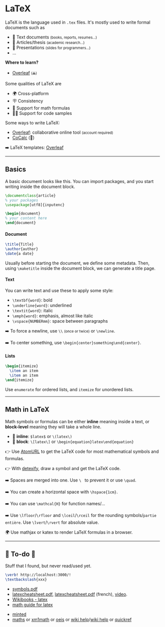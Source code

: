 # LaTeX

<div class="row row-cols-md-2"><div>

LaTeX is the language used in `.tex` files. It's mostly used to write formal documents such as

* 📝 Text documents <small>(books, reports, resumes...)</small>
* 🏫 Articles/thesis <small>(academic research...)</small>
* 🎉 Presentations <small>(slides for programmers...)</small>
* ...

**Where to learn?**

* [Overleaf](https://www.overleaf.com/learn) <small>(⛪)</small>

</div><div>

Some qualities of LaTeX are

* 🌍 Cross-platform
* 🪧 Consistency
* 🧮 Support for math formulas
* 🧑‍💻 Support for code samples

Some ways to write LaTeX:

* [Overleaf](https://www.overleaf.com/): collaborative online tool <small>(account required)</small>
* [CoCalc](https://cocalc.com/) (👻)

➡️ LaTeX templates: [Overleaf](https://www.overleaf.com/latex/templates)
</div></div>

<hr class="sep-both">

## Basics

<div class="row row-cols-md-2"><div>

A basic document looks like this. You can import packages, and you start writing inside the document block.

```tex
\documentclass{article}
% your packages
\usepackage[utf8]{inputenc}

\begin{document}
% your content here
\end{document}
```

#### Document

<div class="row row-cols-md-2"><div class="align-self-center">

```tex
\title{Title}
\author{author}
\date{a date}
```
</div><div>

Usually before starting the document, we define some metadata. Then, using `\maketitle` inside the document block, we can generate a title page.
</div></div>
</div><div>

#### Text

You can write text and use these to apply some style:

* `\textbf{word}`: bold
* `\underline{word}`: underlined
* `\textit{word}`: italic
* `\emph{word}`: emphasis, almost like italic
* `\vspace{NUMBERmm}`: space between paragraphs

➡️ To force a newline, use `\\` <small>(once or twice)</small> or `\newline`.

➡️ To center something, use `\begin{center}something\end{center}`.

#### Lists

<div class="row row-cols-md-2 mt-3"><div>

```latex
\begin{itemize}
  \item an item
  \item an item
\end{itemize}
```
</div><div class="align-self-center">

Use `enumerate` for ordered lists, and `itemize` for unordered lists.
</div></div>
</div></div>

<hr class="sep-both">

## Math in LaTeX

<div class="row row-cols-md-2"><div>

Math symbols or formulas can be either **inline** meaning inside a text, or **block-level** meaning they will take a whole line.

* 💬 **inline**: `$latex$` or `\(latex\)`
* 🧮 **block**: `\[latex\]` or `\begin{equation}latex\end{equation}`

👉 Use [AtomURL](https://atomurl.net/math/) to get the LaTeX code for most mathematical symbols and formulas.

👉 With [detexify](https://detexify.kirelabs.org/classify.html), draw a symbol and get the LaTeX code.
</div><div>

➡️ Spaces are merged into one. Use `\ ` to prevent it or use `\quad`.

➡️ You can create a horizontal space with `\hspace{1cm}`.

➡️ You can use `\mathcal{H}` for function names/...

➡️ Use `\lfloor`/`\rfloor` and `\lceil`/`\rceil` for the rounding symbols/`partie entière`. Use `\lvert`/`\rvert` for absolute value.

🌍 Use mathjax or katex to render LaTeX formulas in a browser.
</div></div>

<hr class="sep-both">

## 👻 To-do 👻

Stuff that I found, but never read/used yet.

<div class="row row-cols-md-2"><div>

```latex
\verb! http://localhost:3000/!
\textbackslash{xxx}
```

* [symbols.pdf](https://www.caam.rice.edu/~heinken/latex/symbols.pdf)
* [latexcheatsheet.pdf](https://users.dickinson.edu/~richesod/latex/latexcheatsheet.pdf),
  [latexcheatsheet.pdf](https://users.dickinson.edu/~richesod/latex/LatexFrench.pdf) (french),
  [video](https://divisbyzero.com/teaching/a-quick-guide-to-latex/).
* [Wikibooks - latex](https://en.wikibooks.org/wiki/LaTeX/Mathematics)
* [math guide for latex](http://tug.ctan.org/info/short-math-guide/short-math-guide.pdf)
</div><div>

* [minted](https://www.overleaf.com/learn/latex/Code_Highlighting_with_minted)
* [maths](https://fr.wikibooks.org/wiki/LaTeX/%C3%89crire_des_math%C3%A9matiques) or [xm1math](https://www.xm1math.net/doculatex/) or [oeis](https://oeis.org/wiki/List_of_LaTeX_mathematical_symbols) or [wiki help](https://fr.wikipedia.org/wiki/Aide:Formules_TeX)/[wiki help](https://en.wikipedia.org/wiki/Help:Displaying_a_formula#Functions,_symbols,_special_characters) or [quickref](https://math.meta.stackexchange.com/questions/5020/mathjax-basic-tutorial-and-quick-reference)
</div></div>